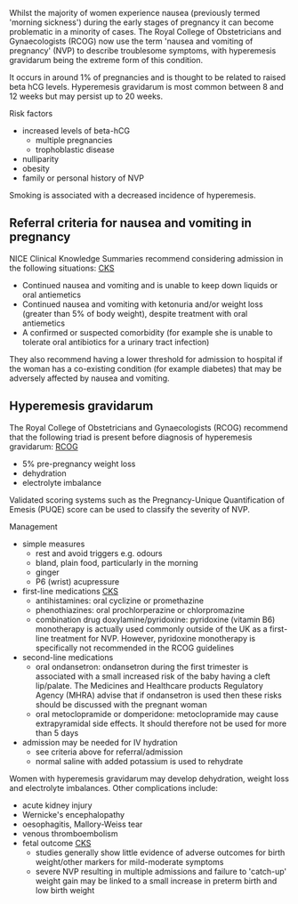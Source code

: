 Whilst the majority of women experience nausea (previously termed 'morning sickness') during the early stages of pregnancy it can become problematic in a minority of cases. The Royal College of Obstetricians and Gynaecologists (RCOG) now use the term 'nausea and vomiting of pregnancy' (NVP) to describe troublesome symptoms, with hyperemesis gravidarum being the extreme form of this condition.   
  
It occurs in around 1% of pregnancies and is thought to be related to raised beta hCG levels. Hyperemesis gravidarum is most common between 8 and 12 weeks but may persist up to 20 weeks.  
  
Risk factors  
* increased levels of beta\-hCG
	+ multiple pregnancies
	+ trophoblastic disease
* nulliparity
* obesity
* family or personal history of NVP

  
Smoking is associated with a decreased incidence of hyperemesis.  
  
  
Referral criteria for nausea and vomiting in pregnancy
------------------------------------------------------

  
NICE Clinical Knowledge Summaries recommend considering admission in the following situations: [CKS](https://cks.nice.org.uk/topics/nausea-vomiting-in-pregnancy/management/management/#:~:text=When%20should%20I%20arrange%20admission%20or%20referral%3F "Clinical Knowledge Summaries - CKS - NICE vomiting in pregnancy guidance summary")   
* Continued nausea and vomiting and is unable to keep down liquids or oral antiemetics
* Continued nausea and vomiting with ketonuria and/or weight loss (greater than 5% of body weight), despite treatment with oral antiemetics
* A confirmed or suspected comorbidity (for example she is unable to tolerate oral antibiotics for a urinary tract infection)

  
They also recommend having a lower threshold for admission to hospital if the woman has a co\-existing condition (for example diabetes) that may be adversely affected by nausea and vomiting.   
  
  
Hyperemesis gravidarum
----------------------

  
The Royal College of Obstetricians and Gynaecologists (RCOG) recommend that the following triad is present before diagnosis of hyperemesis gravidarum: [RCOG](https://www.rcog.org.uk/media/y3fen1x1/gtg69-hyperemesis.pdf#page=2 "Royal College of Obstetricians and Gynaecologists - 2016 The Management of Nausea and Vomiting of Pregnancy and Hyperemesis Gravidarum")   
* 5% pre\-pregnancy weight loss
* dehydration
* electrolyte imbalance

  
Validated scoring systems such as the Pregnancy\-Unique Quantification of Emesis (PUQE) score can be used to classify the severity of NVP.  
  
Management  
* simple measures
	+ rest and avoid triggers e.g. odours
	+ bland, plain food, particularly in the morning
	+ ginger
	+ P6 (wrist) acupressure
* first\-line medications [CKS](https://cks.nice.org.uk/topics/nausea-vomiting-in-pregnancy/management/management/#:~:text=Which%20drug%20treatments%20should%20I%20offer%3F "Clinical Knowledge Summaries - CKS - NICE vomiting in pregnancy guidance summary")
	+ antihistamines: oral cyclizine or promethazine
	+ phenothiazines: oral prochlorperazine or chlorpromazine
	+ combination drug doxylamine/pyridoxine: pyridoxine (vitamin B6\) monotherapy is actually used commonly outside of the UK as a first\-line treatment for NVP. However, pyridoxine monotherapy is specifically not recommended in the RCOG guidelines
* second\-line medications
	+ oral ondansetron: ondansetron during the first trimester is associated with a small increased risk of the baby having a cleft lip/palate. The Medicines and Healthcare products Regulatory Agency (MHRA) advise that if ondansetron is used then these risks should be discussed with the pregnant woman
	+ oral metoclopramide or domperidone: metoclopramide may cause extrapyramidal side effects. It should therefore not be used for more than 5 days
* admission may be needed for IV hydration
	+ see criteria above for referral/admission
	+ normal saline with added potassium is used to rehydrate

  
Women with hyperemesis gravidarum may develop dehydration, weight loss and electrolyte imbalances. Other complications include:  
* acute kidney injury
* Wernicke's encephalopathy
* oesophagitis, Mallory\-Weiss tear
* venous thromboembolism
* fetal outcome [CKS](https://cks.nice.org.uk/topics/nausea-vomiting-in-pregnancy/background-information/complications/#:~:text=ACOG%2C%202018%5D.-,Fetal%20complications,-Women%20with%20mild "Clinical Knowledge Summaries - CKS - NICE vomiting in pregnancy guidance summary")
	+ studies generally show little evidence of adverse outcomes for birth weight/other markers for mild\-moderate symptoms
	+ severe NVP resulting in multiple admissions and failure to 'catch\-up' weight gain may be linked to a small increase in preterm birth and low birth weight
